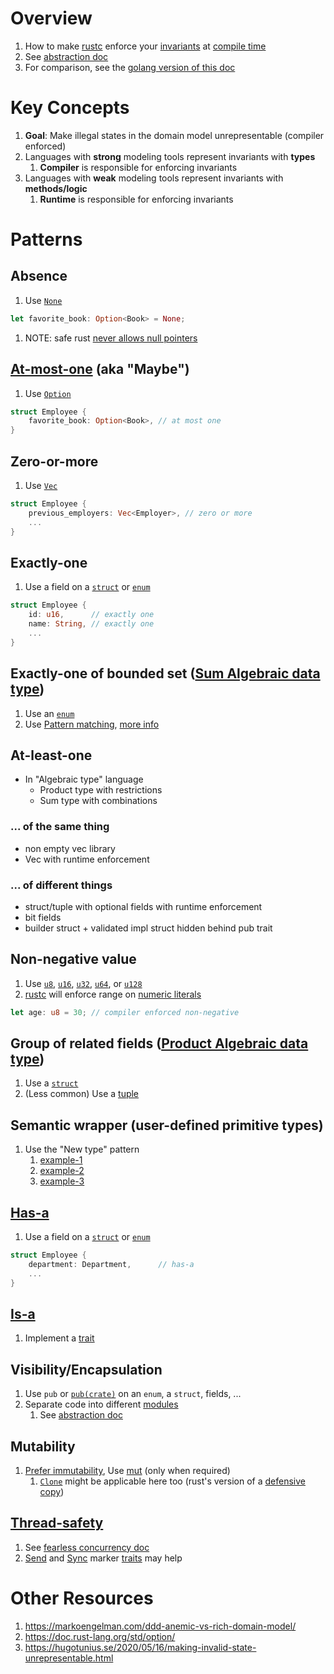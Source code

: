 # Overview
1. How to make [rustc](https://doc.rust-lang.org/rustc/what-is-rustc.html) enforce your [invariants](https://medium.com/code-design/invariants-in-code-design-557c7864a047) at [compile time](https://en.wikipedia.org/wiki/Compile_time)
1. See [abstraction doc](./abstraction.md)
1. For comparison, see the [golang version of this doc](../golang/modeling.md)


# Key Concepts
1. **Goal**: Make illegal states in the domain model unrepresentable (compiler enforced)
1. Languages with **strong** modeling tools represent invariants with **types**
    1. **Compiler** is responsible for enforcing invariants
1. Languages with **weak** modeling tools represent invariants with **methods/logic**
    1. **Runtime** is responsible for enforcing invariants


# Patterns
## Absence
1. Use [`None`](https://doc.rust-lang.org/std/option/enum.Option.html#variant.None)
```rust
let favorite_book: Option<Book> = None;
```
1. NOTE: safe rust [never allows null pointers](https://doc.rust-lang.org/std/ptr/index.html)


## [At-most-one](https://en.wikipedia.org/wiki/Option_type) (aka "Maybe")
1. Use [`Option`](https://doc.rust-lang.org/std/option/index.html)
```rust
struct Employee {
    favorite_book: Option<Book>, // at most one
}
```


## Zero-or-more
1. Use [`Vec`](https://doc.rust-lang.org/std/vec/struct.Vec.html)
```rust
struct Employee {
    previous_employers: Vec<Employer>, // zero or more
    ...
}
```


## Exactly-one
1. Use a field on a [`struct`](./structs.md) or [`enum`](./enums.md)
```rust
struct Employee {
    id: u16,      // exactly one
    name: String, // exactly one
    ...
}
```

## Exactly-one of bounded set ([Sum Algebraic data type](https://en.wikipedia.org/wiki/Tagged_union))
1. Use an [`enum`](./enums.md)
1. Use [Pattern matching](https://doc.rust-lang.org/book/ch18-00-patterns.html), [more info](https://doc.rust-lang.org/book/ch18-03-pattern-syntax.html)


## At-least-one
- In "Algebraic type" language
    - Product type with restrictions
    - Sum type with combinations


### ... of the same thing
- non empty vec library
- Vec with runtime enforcement


### ... of different things
- struct/tuple with optional fields with runtime enforcement
- bit fields
- builder struct + validated impl struct hidden behind pub trait


## Non-negative value
1. Use [`u8`](https://doc.rust-lang.org/std/primitive.u8.html), [`u16`](https://doc.rust-lang.org/std/primitive.u16.html), [`u32`](https://doc.rust-lang.org/std/primitive.u32.html), [`u64`](https://doc.rust-lang.org/std/primitive.u64.html), or [`u128`](https://doc.rust-lang.org/std/primitive.u128.html)
1. [rustc](https://doc.rust-lang.org/rustc/what-is-rustc.html) will enforce range on [numeric literals](https://doc.rust-lang.org/rust-by-example/primitives/literals.html)
```rust
let age: u8 = 30; // compiler enforced non-negative
```


## Group of related fields ([Product Algebraic data type](https://en.wikipedia.org/wiki/Product_type))
1. Use a [`struct`](./structs.md)
1. (Less common) Use a [tuple](https://doc.rust-lang.org/std/primitive.tuple.html)


## Semantic wrapper (user-defined primitive types)
1. Use the "New type" pattern
    1. [example-1](https://doc.rust-lang.org/rust-by-example/generics/new_types.html)
    1. [example-2](https://rust-unofficial.github.io/patterns/patterns/behavioural/newtype.html)
    1. [example-3](https://doc.rust-lang.org/book/ch19-04-advanced-types.html)


## [Has-a](https://en.wikipedia.org/wiki/Has-a)
1. Use a field on a [`struct`](./structs.md) or [`enum`](./enums.md)
```rust
struct Employee {
    department: Department,      // has-a
    ...
}
```


## [Is-a](https://en.wikipedia.org/wiki/Is-a)
1. Implement a [trait](./traits.md)


## Visibility/Encapsulation
1. Use `pub` or [`pub(crate)`](https://doc.rust-lang.org/reference/visibility-and-privacy.html#pubin-path-pubcrate-pubsuper-and-pubself) on an `enum`, a `struct`, fields, ...
1. Separate code into different [modules](./modules.md)
    1. See [abstraction doc](./abstraction.md)


## Mutability
1. [Prefer immutability](../general/immutability.md), Use [mut](https://doc.rust-lang.org/book/ch03-01-variables-and-mutability.html) (only when required)
    1. [`Clone`](https://doc.rust-lang.org/std/clone/trait.Clone.html) might be applicable here too (rust's version of a [defensive copy](http://www.javapractices.com/topic/TopicAction.do?Id=15))


## [Thread-safety](https://en.wikipedia.org/wiki/Thread_safety)
1. See [fearless concurrency doc](https://doc.rust-lang.org/book/ch16-00-concurrency.html)
1. [Send](https://doc.rust-lang.org/std/marker/trait.Send.html) and [Sync](https://doc.rust-lang.org/std/sync/) marker [traits](./traits.md) may help


# Other Resources
1. https://markoengelman.com/ddd-anemic-vs-rich-domain-model/
1. https://doc.rust-lang.org/std/option/
1. https://hugotunius.se/2020/05/16/making-invalid-state-unrepresentable.html
